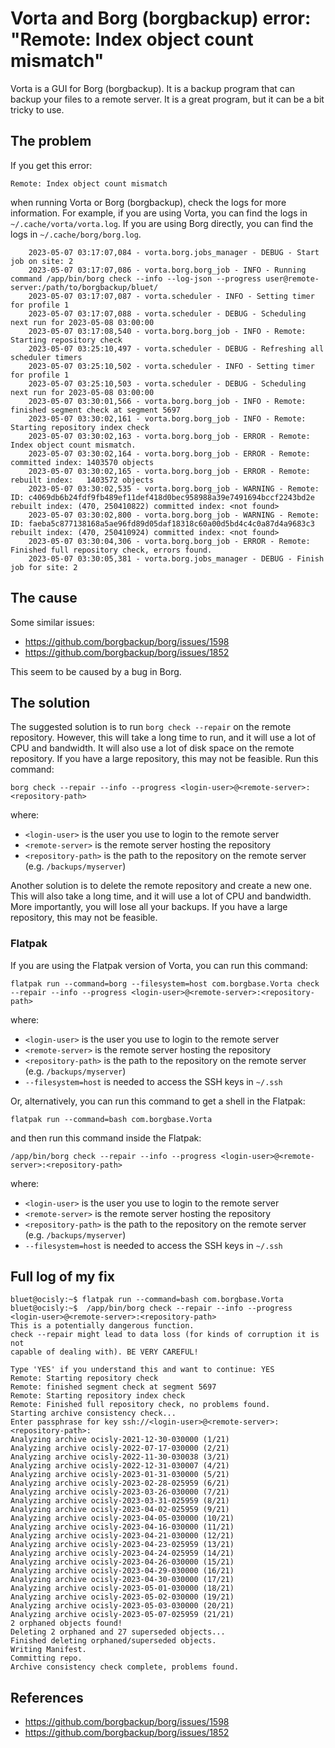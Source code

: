 Vorta and Borg (borgbackup) error: "Remote: Index object count mismatch"
=============================================================

Vorta is a GUI for Borg (borgbackup). It is a backup program that can backup your files to a remote server. It is a great program, but it can be a bit tricky to use.

## The problem

If you get this error:

    Remote: Index object count mismatch

when running Vorta or Borg (borgbackup), check the logs for more information. For example, if you are using Vorta, you can find the logs in `~/.cache/vorta/vorta.log`. If you are using Borg directly, you can find the logs in `~/.cache/borg/borg.log`.

        2023-05-07 03:17:07,084 - vorta.borg.jobs_manager - DEBUG - Start job on site: 2
        2023-05-07 03:17:07,086 - vorta.borg.borg_job - INFO - Running command /app/bin/borg check --info --log-json --progress user@remote-server:/path/to/borgbackup/bluet/
        2023-05-07 03:17:07,087 - vorta.scheduler - INFO - Setting timer for profile 1
        2023-05-07 03:17:07,088 - vorta.scheduler - DEBUG - Scheduling next run for 2023-05-08 03:00:00
        2023-05-07 03:17:08,540 - vorta.borg.borg_job - INFO - Remote: Starting repository check
        2023-05-07 03:25:10,497 - vorta.scheduler - DEBUG - Refreshing all scheduler timers
        2023-05-07 03:25:10,502 - vorta.scheduler - INFO - Setting timer for profile 1
        2023-05-07 03:25:10,503 - vorta.scheduler - DEBUG - Scheduling next run for 2023-05-08 03:00:00
        2023-05-07 03:30:01,566 - vorta.borg.borg_job - INFO - Remote: finished segment check at segment 5697
        2023-05-07 03:30:02,161 - vorta.borg.borg_job - INFO - Remote: Starting repository index check
        2023-05-07 03:30:02,163 - vorta.borg.borg_job - ERROR - Remote: Index object count mismatch.
        2023-05-07 03:30:02,164 - vorta.borg.borg_job - ERROR - Remote: committed index: 1403570 objects
        2023-05-07 03:30:02,165 - vorta.borg.borg_job - ERROR - Remote: rebuilt index:   1403572 objects
        2023-05-07 03:30:02,535 - vorta.borg.borg_job - WARNING - Remote: ID: c4069db6b24fdf9fb489ef11def418d0bec958988a39e7491694bccf2243bd2e rebuilt index: (470, 250410822) committed index: <not found>     
        2023-05-07 03:30:02,800 - vorta.borg.borg_job - WARNING - Remote: ID: faeba5c877138168a5ae96fd89d05daf18318c60a00d5bd4c4c0a87d4a9683c3 rebuilt index: (470, 250410924) committed index: <not found>     
        2023-05-07 03:30:04,306 - vorta.borg.borg_job - ERROR - Remote: Finished full repository check, errors found.
        2023-05-07 03:30:05,381 - vorta.borg.jobs_manager - DEBUG - Finish job for site: 2

## The cause

Some similar issues:
- https://github.com/borgbackup/borg/issues/1598
- https://github.com/borgbackup/borg/issues/1852

This seem to be caused by a bug in Borg.

## The solution

The suggested solution is to run `borg check --repair` on the remote repository. However, this will take a long time to run, and it will use a lot of CPU and bandwidth. It will also use a lot of disk space on the remote repository. If you have a large repository, this may not be feasible. Run this command:

    borg check --repair --info --progress <login-user>@<remote-server>:<repository-path>

where:

* `<login-user>` is the user you use to login to the remote server
* `<remote-server>` is the remote server hosting the repository
* `<repository-path>` is the path to the repository on the remote server (e.g. `/backups/myserver`)

Another solution is to delete the remote repository and create a new one. This will also take a long time, and it will use a lot of CPU and bandwidth. More importantly, you will lose all your backups. If you have a large repository, this may not be feasible.


### Flatpak

If you are using the Flatpak version of Vorta, you can run this command:

    flatpak run --command=borg --filesystem=host com.borgbase.Vorta check --repair --info --progress <login-user>@<remote-server>:<repository-path>

where:

* `<login-user>` is the user you use to login to the remote server
* `<remote-server>` is the remote server hosting the repository
* `<repository-path>` is the path to the repository on the remote server (e.g. `/backups/myserver`)
* `--filesystem=host` is needed to access the SSH keys in `~/.ssh`

Or, alternatively, you can run this command to get a shell in the Flatpak:

    flatpak run --command=bash com.borgbase.Vorta

and then run this command inside the Flatpak:

    /app/bin/borg check --repair --info --progress <login-user>@<remote-server>:<repository-path>

where:

* `<login-user>` is the user you use to login to the remote server
* `<remote-server>` is the remote server hosting the repository
* `<repository-path>` is the path to the repository on the remote server (e.g. `/backups/myserver`)
* `--filesystem=host` is needed to access the SSH keys in `~/.ssh`


## Full log of my fix

    bluet@ocisly:~$ flatpak run --command=bash com.borgbase.Vorta
    bluet@ocisly:~$  /app/bin/borg check --repair --info --progress <login-user>@<remote-server>:<repository-path>
    This is a potentially dangerous function.
    check --repair might lead to data loss (for kinds of corruption it is not
    capable of dealing with). BE VERY CAREFUL!

    Type 'YES' if you understand this and want to continue: YES
    Remote: Starting repository check
    Remote: finished segment check at segment 5697
    Remote: Starting repository index check
    Remote: Finished full repository check, no problems found.
    Starting archive consistency check...
    Enter passphrase for key ssh://<login-user>@<remote-server>:<repository-path>: 
    Analyzing archive ocisly-2021-12-30-030000 (1/21)
    Analyzing archive ocisly-2022-07-17-030000 (2/21)
    Analyzing archive ocisly-2022-11-30-030038 (3/21)
    Analyzing archive ocisly-2022-12-31-030007 (4/21)
    Analyzing archive ocisly-2023-01-31-030000 (5/21)
    Analyzing archive ocisly-2023-02-28-025959 (6/21)
    Analyzing archive ocisly-2023-03-26-030000 (7/21)
    Analyzing archive ocisly-2023-03-31-025959 (8/21)
    Analyzing archive ocisly-2023-04-02-025959 (9/21)
    Analyzing archive ocisly-2023-04-05-030000 (10/21)
    Analyzing archive ocisly-2023-04-16-030000 (11/21)
    Analyzing archive ocisly-2023-04-21-030000 (12/21)
    Analyzing archive ocisly-2023-04-23-025959 (13/21)
    Analyzing archive ocisly-2023-04-24-025959 (14/21)
    Analyzing archive ocisly-2023-04-26-030000 (15/21)
    Analyzing archive ocisly-2023-04-29-030000 (16/21)
    Analyzing archive ocisly-2023-04-30-030000 (17/21)
    Analyzing archive ocisly-2023-05-01-030000 (18/21)
    Analyzing archive ocisly-2023-05-02-030000 (19/21)
    Analyzing archive ocisly-2023-05-03-030000 (20/21)
    Analyzing archive ocisly-2023-05-07-025959 (21/21)
    2 orphaned objects found!
    Deleting 2 orphaned and 27 superseded objects...
    Finished deleting orphaned/superseded objects.
    Writing Manifest.
    Committing repo.
    Archive consistency check complete, problems found.


## References

- https://github.com/borgbackup/borg/issues/1598
- https://github.com/borgbackup/borg/issues/1852

